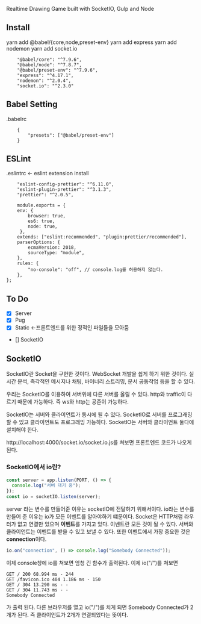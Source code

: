 Realtime Drawing Game built with SocketIO, Gulp and Node

## Install

yarn add @babel/{core,node,preset-env}
yarn add express
yarn add nodemon
yarn add socket.io

```
    "@babel/core": "^7.9.6",
    "@babel/node": "^7.8.7",
    "@babel/preset-env": "^7.9.6",
    "express": "^4.17.1",
    "nodemon": "^2.0.4",
    "socket.io": "^2.3.0"
```

## Babel Setting

.babelrc

```
    {
        "presets": ["@babel/preset-env"]
    }

```

## ESLint

.eslintrc <- eslint extension install

```
    "eslint-config-prettier": "^6.11.0",
    "eslint-plugin-prettier": "^3.1.3",
    "prettier": "^2.0.5",
```

```
    module.exports = {
    env: {
        browser: true,
        es6: true,
        node: true,
     },
    extends: ["eslint:recommended", "plugin:prettier/recommended"],
    parserOptions: {
        ecmaVersion: 2018,
        sourceType: "module",
    },
    rules: {
        "no-console": "off", // console.log를 허용하지 않는다.
    },
};
```

## To Do

- [x] Server
- [x] Pug
- [x] Static <-프론트엔드를 위한 정적인 파일들을 모아둠
- [] SocketIO

## SocketIO

SocketIO란 Socket을 구현한 것이다. WebSocket 개발을 쉽게 하기 위한 것이다.
실시간 분석, 즉각적인 메시지나 채팅, 바이너리 스트리밍, 문서 공동작업 등을 할 수 있다.

우리는 SocketIO를 이용하여 서버위에 다른 서버를 올릴 수 있다. http와 traffic이 다르기 때문에 가능하다. 즉 ws와 http는 공존이 가능하다.

SocketIO는 서버와 클라이언트가 동시에 될 수 있다. SocketIO로 서버를 프로그래밍 할 수 있고 클라이언트도 프로그래밍 가능하다. SocketIO는 서버와 클라이언트 둘다에 설치해야 한다.

http://localhost:4000/socket.io/socket.io.js를 쳐보면 프론트엔드 코드가 나오게 된다.

### SocketIO에서 io란?

```javascript
const server = app.listen(PORT, () => {
  console.log("서버 대기 중");
});
const io = socketIO.listen(server);
```

server 라는 변수를 만들어준 이유는 socketIO에 전달하기 위해서이다.
io라는 변수를 만들어 준 이유는 io가 모든 이벤트를 알아야하기 떄문이다. Socket은 HTTP처럼 라우터가 없고 연결만 있으며 **이벤트**를 가지고 있다. 이벤트란 모든 것이 될 수 있다. 서버와 클라이언트는 이벤트를 받을 수 있고 보낼 수 있다. 또한 이벤트에서 가장 중요한 것은 **connection**이다.

```javascript
io.on("connection", () => console.log("Somebody Connected"));
```

이제 console창에 io를 쳐보면 엄청 긴 함수가 출력된다. 이제 io("/")를 쳐보면

```
GET / 200 68.994 ms - 244
GET /favicon.ico 404 1.186 ms - 150
GET / 304 13.290 ms - -
GET / 304 11.743 ms - -
Somebody Connected
```

가 출력 된다. 다른 브라우저를 열고 io("/")를 치게 되면 Somebody Connected가 2개가 된다. 즉 클라이언트가 2개가 연결되었다는 뜻이다.
